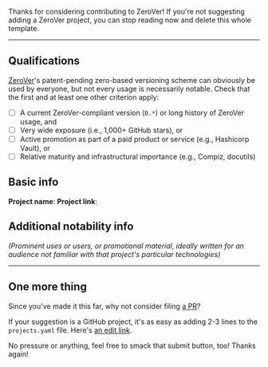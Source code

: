 
Thanks for considering contributing to ZeroVer! If you're not
suggesting adding a ZeroVer project, you can stop reading now and
delete this whole template.

---

## Qualifications

[ZeroVer](https://zerover.org)'s patent-pending zero-based versioning
scheme can obviously be used by everyone, but not every usage is
necessarily notable. Check that the first and at least one other
criterion apply:

- [ ] A current ZeroVer-compliant version (`0.*`) or long history of ZeroVer usage, and
- [ ] Very wide exposure (i.e., 1,000+ GitHub stars), or
- [ ] Active promotion as part of a paid product or service (e.g., Hashicorp Vault), or
- [ ] Relative maturity and infrastructural importance (e.g., Compiz, docutils)

## Basic info

**Project name**:
**Project link**:

## Additional notability info

*(Prominent uses or users, or promotional material, ideally written
for an audience not familiar with that project's particular
technologies)*

---

## One more thing

Since you've made it this far, why not consider filing [a PR](https://github.com/mahmoud/zerover/pulls)?

If your suggestion is a GitHub project, it's as easy as adding 2-3
lines to the `projects.yaml` file. Here's [an edit
link](https://github.com/mahmoud/zerover/edit/master/projects.yaml).

No pressure or anything, feel free to smack that submit button, too! Thanks again!
